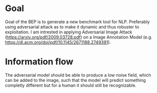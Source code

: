 # Goal
Goal of the BEP is to generate a new benchmark tool for NLP. Preferably using adversarial attack as to make it dynamic and thus robuster to exploitation. I am intrested in applying Adversarial Image Attack (https://arxiv.org/pdf/2009.03728.pdf) on a Image Annotation Model (e.g. https://dl.acm.org/doi/pdf/10.1145/2671188.2749391).

# Information flow
The adversarial model should be able to produce a low noise field, which can be added to the image, such that the model will predict something completly different but for a human it should still be recognizable.
